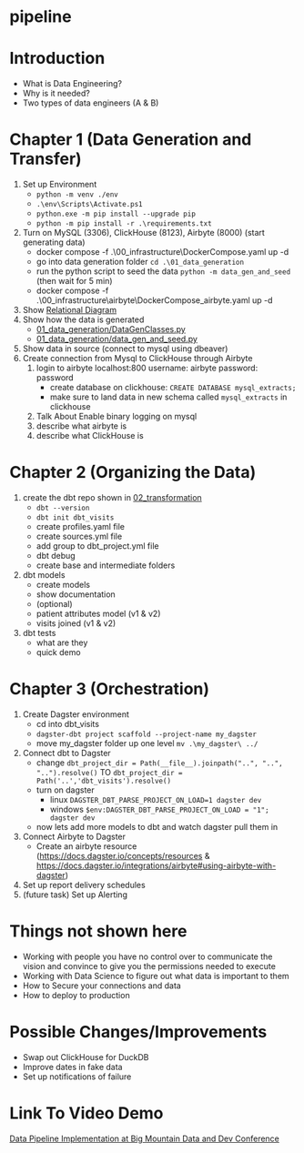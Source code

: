 # pipeline

# Introduction
- What is Data Engineering?
- Why is it needed?
- Two types of data engineers (A & B)

# Chapter 1 (Data Generation and Transfer)
1. Set up Environment 
    - `python -m venv ./env`
    - `.\env\Scripts\Activate.ps1`
    - `python.exe -m pip install --upgrade pip`
    - `python -m pip install -r .\requirements.txt`
2. Turn on MySQL (3306), ClickHouse (8123), Airbyte (8000) (start generating data)
    - docker compose -f .\00_infrastructure\DockerCompose.yaml up -d
    - go into data generation folder `cd .\01_data_generation`
    - run the python script to seed the data `python -m data_gen_and_seed` (then wait for 5 min)
    - docker compose -f .\00_infrastructure\airbyte\DockerCompose_airbyte.yaml up -d
3. Show [Relational Diagram](./Table%20Structure.drawio)
4. Show how the data is generated 
    - [01_data_generation/DataGenClasses.py](./01_data_generation/DataGenClasses.py)
    - [01_data_generation/data_gen_and_seed.py](./01_data_generation/data_gen_and_seed.py)
5. Show data in source (connect to mysql using dbeaver)
6. Create connection from Mysql to ClickHouse through Airbyte
    1. login to airbyte localhost:800 username: airbyte password: password
        - create database on clickhouse: `CREATE DATABASE mysql_extracts;`
        - make sure to land data in new schema called `mysql_extracts` in clickhouse
    2. Talk About Enable binary logging on mysql
    3. describe what airbyte is
    4. describe what ClickHouse is

# Chapter 2 (Organizing the Data)
1. create the dbt repo shown in [02_transformation](./02_transformation/)
    - `dbt --version`
    - `dbt init dbt_visits`
    - create profiles.yaml file
    - create sources.yml file
    - add group to dbt_project.yml file
    - dbt debug
    - create base and intermediate folders
2. dbt models
    - create models
    - show documentation
    - (optional)
    - patient attributes model (v1 & v2)
    - visits joined (v1 & v2)
3. dbt tests
    - what are they
    - quick demo


# Chapter 3 (Orchestration)
1. Create Dagster environment
    - cd into dbt_visits
    - `dagster-dbt project scaffold --project-name my_dagster`
    - move my_dagster folder up one level `mv .\my_dagster\ ../`
2. Connect dbt to Dagster
    - change `dbt_project_dir = Path(__file__).joinpath("..", "..", "..").resolve()`
    TO
    `dbt_project_dir = Path('..','dbt_visits').resolve()`
    - turn on dagster
        - linux `DAGSTER_DBT_PARSE_PROJECT_ON_LOAD=1 dagster dev`
        - windows `$env:DAGSTER_DBT_PARSE_PROJECT_ON_LOAD = "1"; dagster dev`
    - now lets add more models to dbt and watch dagster pull them in
3. Connect Airbyte to Dagster
    - Create an airbyte resource (https://docs.dagster.io/concepts/resources & https://docs.dagster.io/integrations/airbyte#using-airbyte-with-dagster)
4. Set up report delivery schedules
5. (future task) Set up Alerting


# Things not shown here
- Working with people you have no control over to communicate the vision and convince to give you the permissions needed to execute 
- Working with Data Science to figure out what data is important to them
- How to Secure your connections and data
- How to deploy to production

# Possible Changes/Improvements
- Swap out ClickHouse for DuckDB
- Improve dates in fake data
- Set up notifications of failure

# Link To Video Demo
[Data Pipeline Implementation at Big Mountain Data and Dev Conference](https://youtu.be/coycGADJ5CQ)